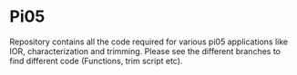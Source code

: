# Pi05
Repository contains all the code required for various pi05 applications like IOR, characterization and trimming.
Please see the different branches to find different code (Functions, trim script etc).
